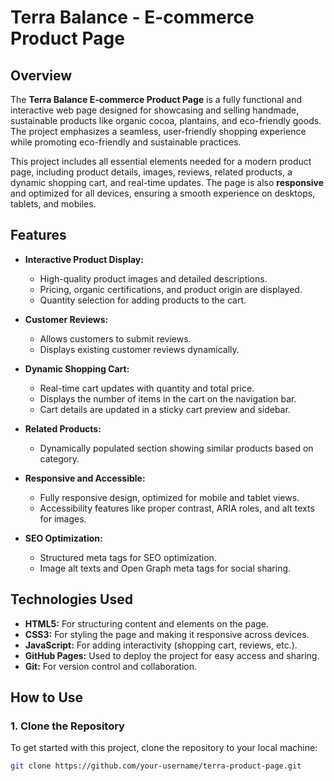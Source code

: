 # Terra Balance - E-commerce Product Page

## Overview
The **Terra Balance E-commerce Product Page** is a fully functional and interactive web page designed for showcasing and selling handmade, sustainable products like organic cocoa, plantains, and eco-friendly goods. The project emphasizes a seamless, user-friendly shopping experience while promoting eco-friendly and sustainable practices.

This project includes all essential elements needed for a modern product page, including product details, images, reviews, related products, a dynamic shopping cart, and real-time updates. The page is also **responsive** and optimized for all devices, ensuring a smooth experience on desktops, tablets, and mobiles.

## Features
- **Interactive Product Display:**
  - High-quality product images and detailed descriptions.
  - Pricing, organic certifications, and product origin are displayed.
  - Quantity selection for adding products to the cart.

- **Customer Reviews:**
  - Allows customers to submit reviews.
  - Displays existing customer reviews dynamically.

- **Dynamic Shopping Cart:**
  - Real-time cart updates with quantity and total price.
  - Displays the number of items in the cart on the navigation bar.
  - Cart details are updated in a sticky cart preview and sidebar.

- **Related Products:**
  - Dynamically populated section showing similar products based on category.

- **Responsive and Accessible:**
  - Fully responsive design, optimized for mobile and tablet views.
  - Accessibility features like proper contrast, ARIA roles, and alt texts for images.

- **SEO Optimization:**
  - Structured meta tags for SEO optimization.
  - Image alt texts and Open Graph meta tags for social sharing.

## Technologies Used
- **HTML5:** For structuring content and elements on the page.
- **CSS3:** For styling the page and making it responsive across devices.
- **JavaScript:** For adding interactivity (shopping cart, reviews, etc.).
- **GitHub Pages:** Used to deploy the project for easy access and sharing.
- **Git:** For version control and collaboration.

## How to Use

### 1. Clone the Repository
To get started with this project, clone the repository to your local machine:

```bash
git clone https://github.com/your-username/terra-product-page.git
